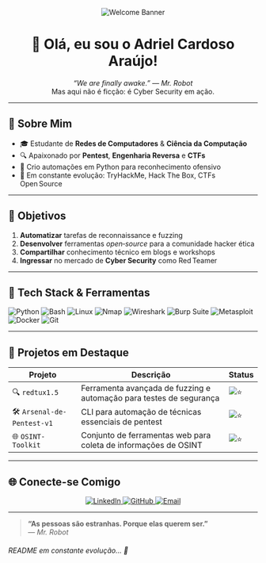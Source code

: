 <p align="center">
  <img src="https://github.com/eduardavieira-dev/eduardavieira-dev/raw/main/banner.gif" alt="Welcome Banner"/>
</p>

<h1 align="center">👾 Olá, eu sou o Adriel Cardoso Araújo!</h1>
<p align="center">
  <em>“We are finally awake.” — Mr. Robot</em><br/>
  Mas aqui não é ficção: é Cyber Security em ação.
</p>

---

## 🧠 Sobre Mim
- 🎓 Estudante de **Redes de Computadores** & **Ciência da Computação**  
- 🔍 Apaixonado por **Pentest**, **Engenharia Reversa** e **CTFs**  
- 🤖 Crio automações em Python para reconhecimento ofensivo  
- 🌱 Em constante evolução: TryHackMe, Hack The Box, CTFs Open Source

---

## 🚀 Objetivos
1. **Automatizar** tarefas de reconnaissance e fuzzing  
2. **Desenvolver** ferramentas *open‑source* para a comunidade hacker ética  
3. **Compartilhar** conhecimento técnico em blogs e workshops  
4. **Ingressar** no mercado de **Cyber Security** como Red Teamer  

---

## 🧰 Tech Stack & Ferramentas

<p align="left">
  <img alt="Python" src="https://img.shields.io/badge/Python-3776AB?style=flat&logo=python&logoColor=white"/>
  <img alt="Bash" src="https://img.shields.io/badge/Bash-4EAA25?style=flat&logo=gnu-bash&logoColor=white"/>
  <img alt="Linux" src="https://img.shields.io/badge/Linux-FCC624?style=flat&logo=linux&logoColor=black"/>
  <img alt="Nmap" src="https://img.shields.io/badge/Nmap-90C53F?style=flat&logo=nmap&logoColor=white"/>
  <img alt="Wireshark" src="https://img.shields.io/badge/Wireshark-00557F?style=flat&logo=wireshark&logoColor=white"/>
  <img alt="Burp Suite" src="https://img.shields.io/badge/BurpSuite-ED1C24?style=flat&logo=portswigger&logoColor=white"/>
  <img alt="Metasploit" src="https://img.shields.io/badge/Metasploit-6D4F8B?style=flat&logo=metasploit&logoColor=white"/>
  <img alt="Docker" src="https://img.shields.io/badge/Docker-2496ED?style=flat&logo=docker&logoColor=white"/>
  <img alt="Git" src="https://img.shields.io/badge/Git-F05032?style=flat&logo=git&logoColor=white"/>
</p>

---

## 📂 Projetos em Destaque
| Projeto                          | Descrição                                         | Status       |
|----------------------------------|---------------------------------------------------|--------------|
| 🔍 `redtux1.5`                | Ferramenta avançada de fuzzing e automação para testes de segurança         | ![⭐](https://img.shields.io/github/stars/AdrielCK/recon-fuzzer?style=social) |
| 🛠️ `Arsenal-de-Pentest-v1`               | CLI para automação de técnicas essenciais de pentest  | ![⭐](https://img.shields.io/github/stars/AdrielCK/py-automation?style=social) |
| 🌐 `OSINT-Toolkit`              | Conjunto de ferramentas web para coleta de informações de OSINT   | ![⭐](https://img.shields.io/github/stars/AdrielCK/ctf-challenges?style=social) |

---

## 🌐 Conecte-se Comigo
<p align="center">
  <a href="https://www.linkedin.com/in/adrielck/" target="_blank">
    <img src="https://img.shields.io/badge/LinkedIn-0A66C2?style=flat-square&logo=linkedin&logoColor=white" alt="LinkedIn"/>
  </a>
  <a href="https://github.com/AdrielCK" target="_blank">
    <img src="https://img.shields.io/badge/GitHub-181717?style=flat-square&logo=github&logoColor=white" alt="GitHub"/>
  </a>
  <a href="mailto:adrielaraujook@gmail.com">
    <img src="https://img.shields.io/badge/Email-D14836?style=flat-square&logo=gmail&logoColor=white" alt="Email"/>
  </a>
</p>

---

> **“As pessoas são estranhas. Porque elas querem ser.”**  
> — _Mr. Robot_  

###### *README em constante evolução… 🚧*  
